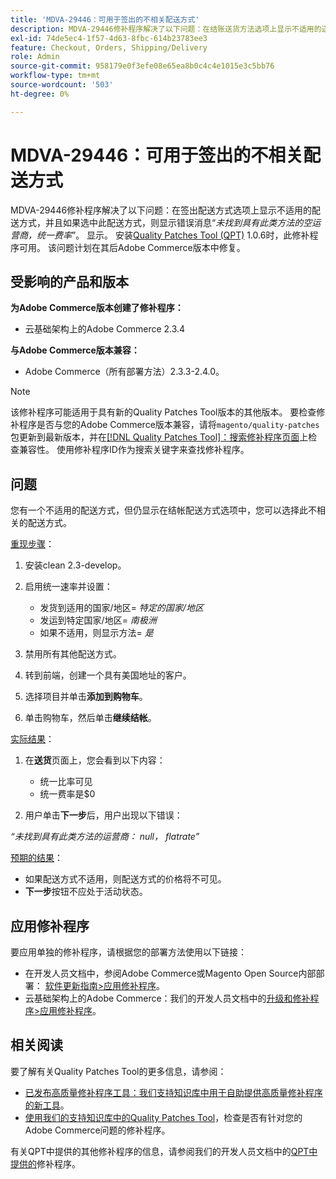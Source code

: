 ```yaml
---
title: 'MDVA-29446：可用于签出的不相关配送方式'
description: MDVA-29446修补程序解决了以下问题：在结账送货方法选项上显示不适用的送货方法，并且如果选中此项，则会显示错误消息“*未找到具有此类方法的运营商null，统一费率*”。 显示。 安装[Quality Patches Tool (QPT)](/help/announcements/adobe-commerce-announcements/magento-quality-patches-released-new-tool-to-self-serve-quality-patches.md) 1.0.6后，即可使用此修补程序。 该问题计划在其后Adobe Commerce版本中修复。
exl-id: 74de5ec4-1f57-4d63-8fbc-614b23783ee3
feature: Checkout, Orders, Shipping/Delivery
role: Admin
source-git-commit: 958179e0f3efe08e65ea8b0c4c4e1015e3c5bb76
workflow-type: tm+mt
source-wordcount: '503'
ht-degree: 0%

---
```


# MDVA-29446：可用于签出的不相关配送方式

MDVA-29446修补程序解决了以下问题：在签出配送方式选项上显示不适用的配送方式，并且如果选中此配送方式，则显示错误消息“*未找到具有此类方法的空运营商，统一费率*”。 显示。 安装[Quality Patches Tool (QPT)](/help/announcements/adobe-commerce-announcements/magento-quality-patches-released-new-tool-to-self-serve-quality-patches.md) 1.0.6时，此修补程序可用。 该问题计划在其后Adobe Commerce版本中修复。

## 受影响的产品和版本

**为Adobe Commerce版本创建了修补程序：**

* 云基础架构上的Adobe Commerce 2.3.4

**与Adobe Commerce版本兼容：**

* Adobe Commerce（所有部署方法）2.3.3-2.4.0。

>[!NOTE]
>
>该修补程序可能适用于具有新的Quality Patches Tool版本的其他版本。 要检查修补程序是否与您的Adobe Commerce版本兼容，请将`magento/quality-patches`包更新到最新版本，并在[[!DNL Quality Patches Tool]：搜索修补程序页面](https://devdocs.magento.com/quality-patches/tool.html#patch-grid)上检查兼容性。 使用修补程序ID作为搜索关键字来查找修补程序。

## 问题

您有一个不适用的配送方式，但仍显示在结帐配送方式选项中，您可以选择此不相关的配送方式。

<u>重现步骤</u>：

1. 安装clean 2.3-develop。
1. 启用统一速率并设置：

   * 发货到适用的国家/地区= *特定的国家/地区*
   * 发运到特定国家/地区= *南极洲*
   * 如果不适用，则显示方法= *是*

1. 禁用所有其他配送方式。
1. 转到前端，创建一个具有美国地址的客户。
1. 选择项目并单击&#x200B;**添加到购物车**。
1. 单击购物车，然后单击&#x200B;**继续结帐**。

<u>实际结果</u>：

1. 在&#x200B;**送货**&#x200B;页面上，您会看到以下内容：

   * 统一比率可见
   * 统一费率是$0
1. 用户单击&#x200B;**下一步**&#x200B;后，用户出现以下错误：

*“未找到具有此类方法的运营商： null， flatrate”*

<u>预期的结果</u>：

* 如果配送方式不适用，则配送方式的价格将不可见。
* **下一步**&#x200B;按钮不应处于活动状态。

## 应用修补程序

要应用单独的修补程序，请根据您的部署方法使用以下链接：

* 在开发人员文档中，参阅Adobe Commerce或Magento Open Source内部部署： [软件更新指南>应用修补程序](https://devdocs.magento.com/guides/v2.4/comp-mgr/patching/mqp.html)。
* 云基础架构上的Adobe Commerce：我们的开发人员文档中的[升级和修补程序>应用修补程序](https://devdocs.magento.com/cloud/project/project-patch.html)。

## 相关阅读

要了解有关Quality Patches Tool的更多信息，请参阅：

* [已发布高质量修补程序工具：我们支持知识库中用于自助提供高质量修补程序的新工具](/help/announcements/adobe-commerce-announcements/magento-quality-patches-released-new-tool-to-self-serve-quality-patches.md)。
* [使用我们的支持知识库中的Quality Patches Tool](/help/support-tools/patches-available-in-qpt-tool/check-patch-for-magento-issue-with-magento-quality-patches.md)，检查是否有针对您的Adobe Commerce问题的修补程序。

有关QPT中提供的其他修补程序的信息，请参阅我们的开发人员文档中的[QPT中提供的](https://devdocs.magento.com/quality-patches/tool.html#patch-grid)修补程序。
